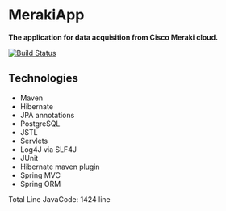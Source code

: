 # MerakiApp


**The application for data acquisition from Cisco Meraki cloud.**

[![Build Status](https://travis-ci.org/VMAproject/MerakiApp.svg?branch=master )](https://travis-ci.org/VMAproject/MerakiApp)

## Technologies ##

* Maven
* Hibernate
* JPA annotations
* PostgreSQL
* JSTL
* Servlets
* Log4J via SLF4J
* JUnit
* Hibernate maven plugin
* Spring MVC
* Spring ORM


Total Line JavaCode:	1424	line

